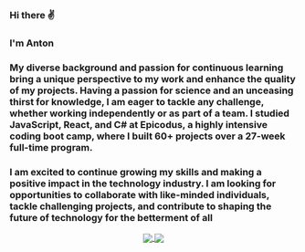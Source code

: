 ### Hi there ✌️
### I'm Anton
### My diverse background and passion for continuous learning bring a unique perspective to my work and enhance the quality of my projects. Having a passion for science and an unceasing thirst for knowledge, I am eager to tackle any challenge, whether working independently or as part of a team. I studied JavaScript, React, and C# at Epicodus, a highly intensive coding boot camp, where I built 60+ projects over a 27-week full-time program.

### I am excited to continue growing my skills and making a positive impact in the technology industry. I am looking for opportunities to collaborate with like-minded individuals, tackle challenging projects, and contribute to shaping the future of technology for the betterment of all


<p align="center">
<a href="https://github.com/anton3ch">
  <img align="center" src="https://github-readme-stats.vercel.app/api?username=anton3ch&show_icons=true&bg_color=30,cc2b5e,753a88&title_color=fff&text_color=fff&icon_color=dfcfff&count_private=true&hide_title=true" />
</a>
<a href="https://github.com/anton3ch">
  <img align="center" src="https://github-readme-stats.vercel.app/api/top-langs/?username=anton3ch&layout=compact&bg_color=30,753a88,cc2b5e&title_color=fff&text_color=fff&hide_title=true")](https://github.com/anton3ch/github-readme-stats" />
</a>
</p>

<!-- https://github.com/anuraghazra/github-readme-stats#wakatime-week-stats
![Anton's GitHub stats](https://github-readme-stats.vercel.app/api?username=anton3ch&show_icons=true&bg_color=30,e96443,904e95&title_color=fff&text_color=fff)</p>
[![Top Langs](https://github-readme-stats.vercel.app/api/top-langs/?username=anton3ch&layout=compact&bg_color=30,e96443,904e95&title_color=fff&text_color=fff)](https://github.com/anton3ch/github-readme-stats) -->


<!--
**anton3ch/anton3ch** is a ✨ _special_ ✨ repository because its `README.md` (this file) appears on your GitHub profile.

Here are some ideas to get you started:

- 🔭 I’m currently working on ...
- 🌱 I’m currently learning ...
- 👯 I’m looking to collaborate on ...
- 🤔 I’m looking for help with ...
- 💬 Ask me about ...
- 📫 How to reach me: ...
- 😄 Pronouns: ...
- ⚡ Fun fact: ...
-->

